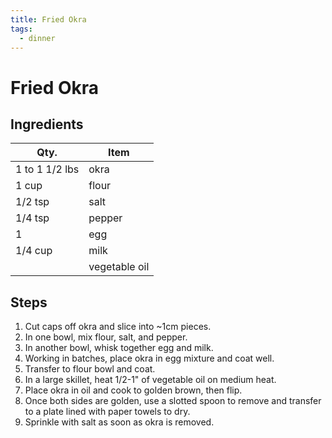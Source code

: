 ```yaml
---
title: Fried Okra
tags:
  - dinner
---
```


# Fried Okra

## Ingredients

| Qty.           | Item          |
| -------------- | ------------- |
| 1 to 1 1/2 lbs | okra          |
| 1 cup          | flour         |
| 1/2 tsp        | salt          |
| 1/4 tsp        | pepper        |
| 1              | egg           |
| 1/4 cup        | milk          |
|                | vegetable oil |

## Steps

1. Cut caps off okra and slice into ~1cm pieces.
2. In one bowl, mix flour, salt, and pepper.
3. In another bowl, whisk together egg and milk.
4. Working in batches, place okra in egg mixture and coat well.
5. Transfer to flour bowl and coat.
6. In a large skillet, heat 1/2-1" of vegetable oil on medium heat.
7. Place okra in oil and cook to golden brown, then flip.
8. Once both sides are golden, use a slotted spoon to remove and transfer
   to a plate lined with paper towels to dry.
9. Sprinkle with salt as soon as okra is removed.

